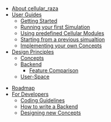 - [About cellular_raza](about_cellular_raza.md)
- [User Guides](UserGuides/UserGuides.md)
    - [Getting Started](UserGuides/GettingStarted.md)
    - [Running your first Simulation](UserGuides/FirstSim.md)
    - [Using predefined Cellular Modules](UserGuides/PredefinedCellularModules.md)
    - [Starting from a previous simualtion](UserGuides/StartFromPreviousSimualtion.md)
    - [Implementing your own Concepts](UserGuides/ImplementOwnConcepts.md)
- [Design Principles](DesignPrinciples/DesignPrinciples.md)
    - [Concepts](DesignPrinciples/Concepts.md)
    - [Backend](DesignPrinciples/Backends.md)
	   - [Feature Comparison](DesignPrinciples/BackendsFeatureComparison.md)
    - [User-Space](DesignPrinciples/User-Space.md)
<!-- - [Benchmarking](Benchmarking.md)
    - [Backends](BenchmarkBackends.md)
    - [Algorithms](BenchmarkAlgorithms.md)
    - [Hardware](BenchmarkHardware.md) -->
- [Roadmap](Roadmap.md)
- [For Developers](Developers/Developers.md)
    - [Coding Guidelines](Developers/CodingGuidelines.md)
    - [How to write a Backend](Developers/HowToWriteBackend.md)
    - [Designing new Concepts](Developers/DesigningNewConcepts.md)
